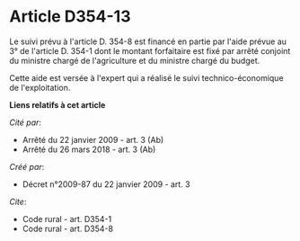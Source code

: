 # Article D354-13

Le suivi prévu à l'article D. 354-8 est financé en partie par l'aide prévue au 3° de l'article D. 354-1 dont le montant
forfaitaire est fixé par arrêté conjoint du ministre chargé de l'agriculture et du ministre chargé du budget.

Cette aide est versée à l'expert qui a réalisé le suivi technico-économique de l'exploitation.

**Liens relatifs à cet article**

_Cité par_:

  - Arrêté du 22 janvier 2009 - art. 3 (Ab)
  - Arrêté du 26 mars 2018 - art. 3 (Ab)

_Créé par_:

  - Décret n°2009-87 du 22 janvier 2009 - art. 3

_Cite_:

  - Code rural - art. D354-1
  - Code rural - art. D354-8
